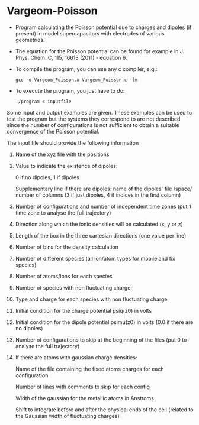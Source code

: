 # Vargeom-Poisson

* Program calculating the Poisson potential due to charges and dipoles (if present) in model supercapacitors with electrodes of various geometries.

* The equation for the Poisson potential can be found for example in J. Phys. Chem. C, 115, 16613 (2011) - equation 6.

* To compile the program, you can use any c compiler, e.g.:

      gcc -o Vargeom_Poisson.x Vargeom_Poisson.c -lm

* To execute the program, you just have to do:

      ./program < inputfile
      
Some input and output examples are given. These examples can be used to test the program but the systems they correspond to are not described since the number of configurations is not sufficient to obtain a suitable convergence of the Poisson potential.
      
The input file should provide the following information

1. Name of the xyz file with the positions

2. Value to indicate the existence of dipoles: 

      0 if no dipoles, 1 if dipoles

      Supplementary line if there are dipoles: name of the dipoles' file /space/ number of columns (3 if just dipoles, 4 if indices in the first column)

3. Number of configurations and number of independent time zones (put 1 time zone to analyse the full trajectory)

4. Direction along which the ionic densities will be calculated (x, y or z)

5. Length of the box in the three cartesian directions (one value per line)

6. Number of bins for the density calculation

7. Number of different species (all ion/atom types for mobile and fix species)

8. Number of atoms/ions for each species

9. Number of species with non fluctuating charge

10. Type and charge for each species with non fluctuating charge

11. Initial condition for the charge potential psiq(z0) in volts

12. Initial condition for the dipole potential psimu(z0) in volts (0.0 if there are no dipoles)

13. Number of configurations to skip at the beginning of the files (put 0 to analyse the full trajectory)

14. If there are atoms with gaussian charge densities:

      Name of the file containing the fixed atoms charges for each configuration

      Number of lines with comments to skip for each config

      Width of the gaussian for the metallic atoms in Anstroms

      Shift to integrate before and after the physical ends of the cell (related to the Gaussian width of fluctuating charges)
